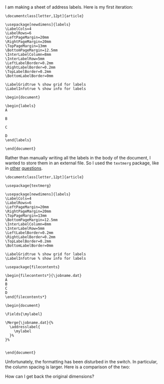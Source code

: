 I am making a sheet of address labels.
Here is my first iteration:

    \documentclass[letter,12pt]{article}
    
    \usepackage[newdimens]{labels}
    \LabelCols=4
    \LabelRows=6
    \LeftPageMargin=20mm
    \RightPageMargin=20mm
    \TopPageMargin=13mm
    \BottomPageMargin=12.5mm
    \InterLabelColumn=8mm
    \InterLabelRow=5mm
    \LeftLabelBorder=0.2mm
    \RightLabelBorder=0.2mm
    \TopLabelBorder=0.2mm
    \BottomLabelBorder=0mm
    
    \LabelGridtrue % show grid for labels
    \LabelInfotrue % show info for labels
    
    \begin{document}
    
    \begin{labels}
    A
    
    B
    
    C
    
    D
    \end{labels}
    
    \end{document}

Rather than manually writing all the labels in the body of the document, I wanted to store them in an external file. So I used the `textmerg` package, like in
[other](https://tex.stackexchange.com/questions/210885/how-to-print-addresses/)
[questions](https://tex.stackexchange.com/questions/256928/is-it-possible-to-add-dynamic-content/).

    \documentclass[letter,12pt]{article}
    
    \usepackage{textmerg}
    
    \usepackage[newdimens]{labels}
    \LabelCols=4
    \LabelRows=6
    \LeftPageMargin=20mm
    \RightPageMargin=20mm
    \TopPageMargin=13mm
    \BottomPageMargin=12.5mm
    \InterLabelColumn=8mm
    \InterLabelRow=5mm
    \LeftLabelBorder=0.2mm
    \RightLabelBorder=0.2mm
    \TopLabelBorder=0.2mm
    \BottomLabelBorder=0mm
    
    \LabelGridtrue % show grid for labels
    \LabelInfotrue % show info for labels
    
    \usepackage{filecontents}
    
    \begin{filecontents*}{\jobname.dat}
    A
    B
    C
    D
    \end{filecontents*}
    
    \begin{document}
    
    \Fields{\mylabel}
    
    \Merge{\jobname.dat}{%
      \addresslabel{
        \mylabel
      }%
    }%
    
    
    \end{document}

Unfortunately, the formatting has been disturbed in the switch. In particular, the column spacing is larger. Here is a comparison of the two:

<!-- TODO: add comparison -->

How can I get back the original dimensions?
